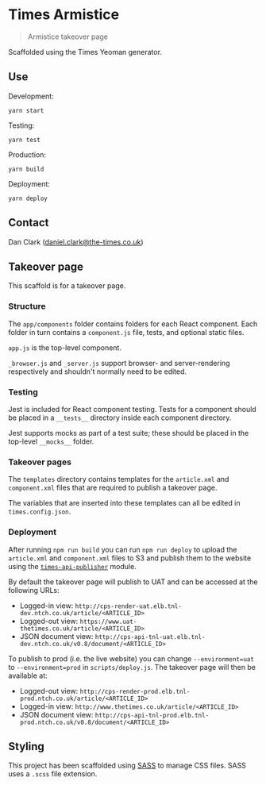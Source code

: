 # Times Armistice

> Armistice takeover page

Scaffolded using the Times Yeoman generator.

## Use

Development:

    yarn start

Testing:

    yarn test

Production:

    yarn build

Deployment:

    yarn deploy

## Contact

Dan Clark (daniel.clark@the-times.co.uk)

## Takeover page

This scaffold is for a takeover page.

### Structure

The `app/components` folder contains folders for each React component. Each folder in turn contains a `component.js` file, tests, and optional static files.

`app.js` is the top-level component.

`_browser.js` and `_server.js` support browser- and server-rendering respectively and shouldn't normally need to be edited.

### Testing

Jest is included for React component testing. Tests for a component should be placed in a `__tests__` directory inside each component directory.

Jest supports mocks as part of a test suite; these should be placed in the top-level `__mocks__` folder.

### Takeover pages

The `templates` directory contains templates for the `article.xml` and `component.xml` files that are required to publish a takeover page.

The variables that are inserted into these templates can all be edited in `times.config.json`.

### Deployment

After running `npm run build` you can run `npm run deploy` to upload the `article.xml` and `component.xml` files to S3 and publish them to the website using the [`times-api-publisher`](https://github.com/times/times-api-publisher) module.

By default the takeover page will publish to UAT and can be accessed at the following URLs:

- Logged-in view: `http://cps-render-uat.elb.tnl-dev.ntch.co.uk/article/<ARTICLE_ID>`
- Logged-out view: `https://www.uat-thetimes.co.uk/article/<ARTICLE_ID>`
- JSON document view: `http://cps-api-tnl-uat.elb.tnl-dev.ntch.co.uk/v0.8/document/<ARTICLE_ID>`

To publish to prod (i.e. the live website) you can change `--environment=uat` to `--environment=prod` in `scripts/deploy.js`. The takeover page will then be available at:

- Logged-out view: `http://cps-render-prod.elb.tnl-prod.ntch.co.uk/article/<ARTICLE_ID>`
- Logged-in view: `http://www.thetimes.co.uk/article/<ARTICLE_ID>`
- JSON document view: `http://cps-api-tnl-prod.elb.tnl-prod.ntch.co.uk/v0.8/document/<ARTICLE_ID>`

## Styling

This project has been scaffolded using [SASS](http://sass-lang.com/) to manage CSS files. SASS uses a `.scss` file extension.
